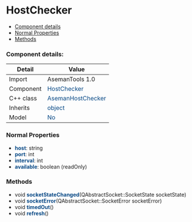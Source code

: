 # HostChecker

 * [Component details](#component-details)
 * [Normal Properties](#normal-properties)
 * [Methods](#methods)


### Component details:

|Detail|Value|
|------|-----|
|Import|AsemanTools 1.0|
|Component|<font color='#074885'>HostChecker</font>|
|C++ class|<font color='#074885'>AsemanHostChecker</font>|
|Inherits|<font color='#074885'>object</font>|
|Model|<font color='#074885'>No</font>|


### Normal Properties

* <font color='#074885'><b>host</b></font>: string
* <font color='#074885'><b>port</b></font>: int
* <font color='#074885'><b>interval</b></font>: int
* <font color='#074885'><b>available</b></font>: boolean (readOnly)


### Methods

 * void <font color='#074885'><b>socketStateChanged</b></font>(QAbstractSocket::SocketState socketState)
 * void <font color='#074885'><b>socketError</b></font>(QAbstractSocket::SocketError socketError)
 * void <font color='#074885'><b>timedOut</b></font>()
 * void <font color='#074885'><b>refresh</b></font>()



